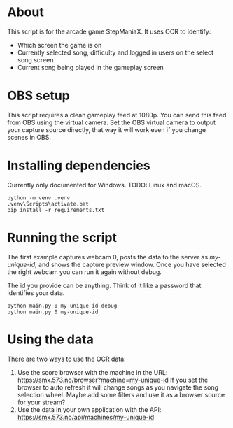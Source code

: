 # About

This script is for the arcade game StepManiaX. It uses OCR to identify:

* Which screen the game is on
* Currently selected song, difficulty and logged in users on the select song screen
* Current song being played in the gameplay screen

# OBS setup

This script requires a clean gameplay feed at 1080p. You can send this feed from OBS using the virtual camera. Set the
OBS virtual camera to output your capture source directly, that way it will work even if you change scenes in OBS.

# Installing dependencies

Currently only documented for Windows. TODO: Linux and macOS.

```
python -m venv .venv
.venv\Scripts\activate.bat
pip install -r requirements.txt
```

# Running the script

The first example captures webcam 0, posts the data to the server as _my-unique-id_, and shows the capture preview
window. Once you have selected the right webcam you can run it again without debug.

The id you provide can be anything. Think of it like a password that identifies your data.

```
python main.py 0 my-unique-id debug
python main.py 0 my-unique-id
```

# Using the data

There are two ways to use the OCR data:

1. Use the score browser with the machine in the URL: https://smx.573.no/browser?machine=my-unique-id
   If you set the browser to auto refresh it will change songs as you navigate the song selection wheel.
   Maybe add some filters and use it as a browser source for your stream?
2. Use the data in your own application with the API: https://smx.573.no/api/machines/my-unique-id
